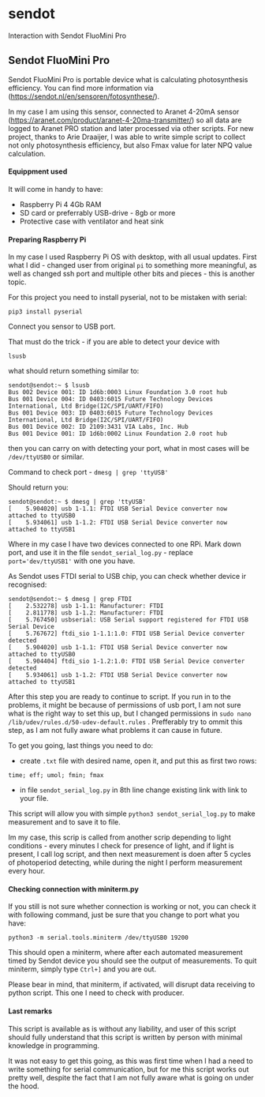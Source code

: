 # sendot
Interaction with Sendot FluoMini Pro


## Sendot FluoMini Pro

Sendot FluoMini Pro is portable device what is calculating photosynthesis efficiency. You can find more information via (https://sendot.nl/en/sensoren/fotosynthese/).

In my case I am using this sensor, connected to Aranet 4-20mA sensor (https://aranet.com/product/aranet-4-20ma-transmitter/) so all data are logged to Aranet PRO station and later processed via other scripts.
For new project, thanks to Arie Draaijer, I was able to write simple script to collect not only photosynthesis efficiency, but also Fmax value for later NPQ value calculation.

#### Equippment used

It will come in handy to have:
* Raspberry Pi 4 4Gb RAM
* SD card or preferrably USB-drive - 8gb or more
* Protective case with ventilator and heat sink

#### Preparing Raspberry Pi

In my case I used Raspberry Pi OS with desktop, with all usual updates. 
First what I did - changed user from original `pi` to something more meaningful, as well as changed ssh port and multiple other bits and pieces - this is another topic.

For this project you need to install pyserial, not to be mistaken with serial:

`pip3 install pyserial`

Connect you sensor to USB port.

That must do the trick - if you are able to detect your device with

`lsusb`

what should return something similar to:
```
sendot@sendot:~ $ lsusb
Bus 002 Device 001: ID 1d6b:0003 Linux Foundation 3.0 root hub
Bus 001 Device 004: ID 0403:6015 Future Technology Devices International, Ltd Bridge(I2C/SPI/UART/FIFO)
Bus 001 Device 003: ID 0403:6015 Future Technology Devices International, Ltd Bridge(I2C/SPI/UART/FIFO)
Bus 001 Device 002: ID 2109:3431 VIA Labs, Inc. Hub
Bus 001 Device 001: ID 1d6b:0002 Linux Foundation 2.0 root hub
```

then you can carry on with detecting your port, what in most cases will be `/dev/ttyUSB0` or similar.

Command to check port - `dmesg | grep 'ttyUSB'` 

Should return you:
```
sendot@sendot:~ $ dmesg | grep 'ttyUSB'
[    5.904020] usb 1-1.1: FTDI USB Serial Device converter now attached to ttyUSB0
[    5.934061] usb 1-1.2: FTDI USB Serial Device converter now attached to ttyUSB1
```
Where in my case I have two devices connected to one RPi. Mark down port, and use it in the file `sendot_serial_log.py` - replace `port='dev/ttyUSB1'` with one you have.

As Sendot uses FTDI serial to USB chip, you can check whether device ir recognised:
```
sendot@sendot:~ $ dmesg | grep FTDI
[    2.532278] usb 1-1.1: Manufacturer: FTDI
[    2.811778] usb 1-1.2: Manufacturer: FTDI
[    5.767450] usbserial: USB Serial support registered for FTDI USB Serial Device
[    5.767672] ftdi_sio 1-1.1:1.0: FTDI USB Serial Device converter detected
[    5.904020] usb 1-1.1: FTDI USB Serial Device converter now attached to ttyUSB0
[    5.904404] ftdi_sio 1-1.2:1.0: FTDI USB Serial Device converter detected
[    5.934061] usb 1-1.2: FTDI USB Serial Device converter now attached to ttyUSB1
```

After this step you are ready to continue to script. If you run in to the problems, it might be because of permissions of usb port,  I am not sure what is the right way to set this up, but I changed permissions in `sudo nano /lib/udev/rules.d/50-udev-default.rules` . Prefferably try to ommit this step, as I am not fully aware what problems it can cause in future.

To get you going, last things you need to do:
* create `.txt` file with desired name, open it, and put this as first two rows:
```
time; eff; umol; fmin; fmax

```
* in file `sendot_serial_log.py` in 8th line change existing link with link to your file. 

This script will allow you with simple `python3 sendot_serial_log.py` to make measurement and to save it to file.

Im my case, this scrip is called from another scrip depending to light conditions - every minutes I check for presence of light, and if light is present, I call log script, and then next measurement is doen after 5 cycles of photoperiod detecting, while during the night I perform measurement every hour.

#### Checking connection with miniterm.py

If you still is not sure whether connection is working or not, you can check it with following command, just be sure that you change to port what you have:

`python3 -m serial.tools.miniterm /dev/ttyUSB0 19200`

This should open a miniterm, where after each automated measurement timed by Sendot device you should see the output of measurements. To quit miniterm, simply type `Ctrl+]` and you are out. 

Please bear in mind, that miniterm, if activated, will disrupt data receiving to python script. This one I need to check with producer.

#### Last remarks

This script is available as is without any liability, and user of this script should fully understand that this script is written by person with minimal knowledge in programming.

It was not easy to get this going, as this was first time when I had a need to write something for serial communication, but for me this script works out pretty well, despite the fact that I am not fully aware what is going on under the hood.
